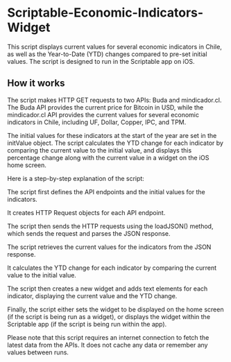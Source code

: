 # Scriptable-Economic-Indicators-Widget
This script displays current values for several economic indicators in Chile, as well as the Year-to-Date (YTD) changes compared to pre-set initial values. The script is designed to run in the Scriptable app on iOS.
## How it works
The script makes HTTP GET requests to two APIs: Buda and mindicador.cl. The Buda API provides the current price for Bitcoin in USD, while the mindicador.cl API provides the current values for several economic indicators in Chile, including UF, Dollar, Copper, IPC, and TPM.

The initial values for these indicators at the start of the year are set in the initValue object. The script calculates the YTD change for each indicator by comparing the current value to the initial value, and displays this percentage change along with the current value in a widget on the iOS home screen.

Here is a step-by-step explanation of the script:

The script first defines the API endpoints and the initial values for the indicators.

It creates HTTP Request objects for each API endpoint.

The script then sends the HTTP requests using the loadJSON() method, which sends the request and parses the JSON response.

The script retrieves the current values for the indicators from the JSON response.

It calculates the YTD change for each indicator by comparing the current value to the initial value.

The script then creates a new widget and adds text elements for each indicator, displaying the current value and the YTD change.

Finally, the script either sets the widget to be displayed on the home screen (if the script is being run as a widget), or displays the widget within the Scriptable app (if the script is being run within the app).

Please note that this script requires an internet connection to fetch the latest data from the APIs. It does not cache any data or remember any values between runs.
